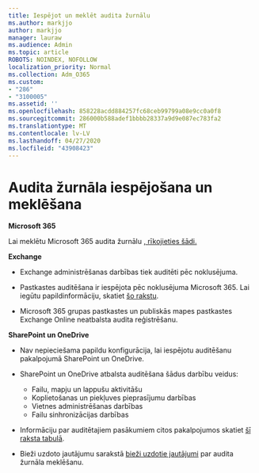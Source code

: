 ```yaml
---
title: Iespējot un meklēt audita žurnālu
ms.author: markjjo
author: markjjo
manager: lauraw
ms.audience: Admin
ms.topic: article
ROBOTS: NOINDEX, NOFOLLOW
localization_priority: Normal
ms.collection: Adm_O365
ms.custom:
- "286"
- "3100005"
ms.assetid: ''
ms.openlocfilehash: 858228acdd884257fc68ceb99799a08e9cc0a0f8
ms.sourcegitcommit: 286000b588adef1bbbb28337a9d9e087ec783fa2
ms.translationtype: MT
ms.contentlocale: lv-LV
ms.lasthandoff: 04/27/2020
ms.locfileid: "43908423"
---
```

# <a name="enable-and-search-the-audit-log"></a>Audita žurnāla iespējošana un meklēšana

**Microsoft 365**

Lai meklētu Microsoft 365 audita žurnālu [, rīkojieties šādi.](https://docs.microsoft.com/office365/securitycompliance/search-the-audit-log-in-security-and-compliance#search-the-audit-log)

**Exchange**

- Exchange administrēšanas darbības tiek auditēti pēc noklusējuma.

- Pastkastes auditēšana ir iespējota pēc noklusējuma Microsoft 365. Lai iegūtu papildinformāciju, skatiet [šo rakstu](https://docs.microsoft.com/office365/securitycompliance/enable-mailbox-auditing).

- Microsoft 365 grupas pastkastes un publiskās mapes pastkastes Exchange Online neatbalsta audita reģistrēšanu.

**SharePoint un OneDrive**

- Nav nepieciešama papildu konfigurācija, lai iespējotu auditēšanu pakalpojumā SharePoint un OneDrive.

- SharePoint un OneDrive atbalsta auditēšana šādus darbību veidus:

    - Failu, mapju un lappušu aktivitāšu
    - Koplietošanas un piekļuves pieprasījumu darbības
    - Vietnes administrēšanas darbības
    - Failu sinhronizācijas darbības

- Informāciju par auditētajiem pasākumiem citos pakalpojumos skatiet [šī raksta tabulā](https://docs.microsoft.com/office365/securitycompliance/search-the-audit-log-in-security-and-compliance#audited-activities).

- Bieži uzdoto jautājumu sarakstā [bieži uzdotie jautājumi](https://docs.microsoft.com/office365/securitycompliance/search-the-audit-log-in-security-and-compliance#frequently-asked-questions) par audita žurnāla meklēšanu.